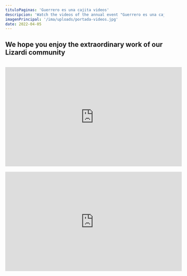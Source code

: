 ```yaml
---
tituloPaginas: 'Guerrero es una cajita videos'
descripcion: 'Watch the videos of the annual event "Guerrero es una cajita" that celebrates our Guerrero identity and culture.'
imagenPrincipal: '/ima/uploads/portada-videos.jpg'
date: 2022-04-05
---
```


## We hope you enjoy the extraordinary work of our Lizardi community

<br>

<div class="video">
<iframe width="560" height="315" src="https://www.youtube.com/embed/1ek2EdA2zBo?start=293" title="YouTube video player" frameborder="0" allow="accelerometer; autoplay; clipboard-write; encrypted-media; gyroscope; picture-in-picture" allowfullscreen></iframe>
</div>

<br>

<div class="video">
<iframe width="560" height="315" src="https://www.youtube.com/embed/5cznZeaTpTs?start=290" title="YouTube video player" frameborder="0" allow="accelerometer; autoplay; clipboard-write; encrypted-media; gyroscope; picture-in-picture" allowfullscreen></iframe>
</div>